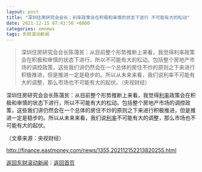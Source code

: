 ```yaml
---
layout: post
title: "深圳住房研究会会长：利率政策会在积极和审慎的状态下进行 不可能有大的松动"
date: 2021-12-15 07:43:50 +0800
categories: emnews
tags: 东财滚动新闻
---
```

> 深圳住房研究会会长陈蔼贫：从目前整个形势推断上来看，我觉得利率政策会在积极和审慎的状态下进行，所以不可能有大的松动。包括整个房地产市场的调控政策，这些我们讲仍然会在一个总体的房住不炒的原则之下来进行积极推进，但是推进一定是稳步的。所以从未来来看，我们说利率不可能有大的调整，那么市场也不可能有大的起伏。（央视财经）

<p>深圳住房研究会会长陈蔼贫：从目前整个形势推断上来看，我觉得<span id="Info.344"><a href="http://data.eastmoney.com/cjsj/yhll.html" class="infokey">利率</a></span>政策会在积极和审慎的状态下进行，所以不可能有大的松动。包括整个房地产市场的调控政策，这些我们讲仍然会在一个总体的房住不炒的原则之下来进行积极推进，但是推进一定是稳步的。所以从未来来看，我们说<span id="Info.391"><a href="http://data.eastmoney.com/cjsj/yhll.html" class="infokey">利率</a></span>不可能有大的调整，那么市场也不可能有大的起伏。</p><p class="em_media">（文章来源：央视财经）</p>

<http://finance.eastmoney.com/news/1355,202112152213820255.html>

[返回东财滚动新闻](//finews.withounder.com/emnews/)｜[返回首页](//finews.withounder.com/)